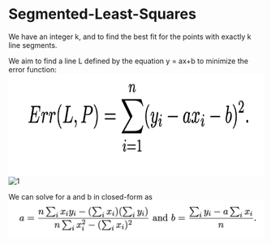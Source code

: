 # Segmented-Least-Squares

We have an integer k, and to find the best fit for the points with exactly k line segments.

We aim to find a line L defined by the equation y = ax+b to minimize the error function:
<img src="https://github.com/ChingSsuyuan/Segmented-Least-Squares/blob/61890db5f015f014bfef2b78469d9710cdc5042b/Photos/P2.png" width="600" height="200">
![1]()

We can solve for a and b in closed-form as
![2](https://github.com/ChingSsuyuan/Segmented-Least-Squares/blob/61890db5f015f014bfef2b78469d9710cdc5042b/Photos/P3.png)
